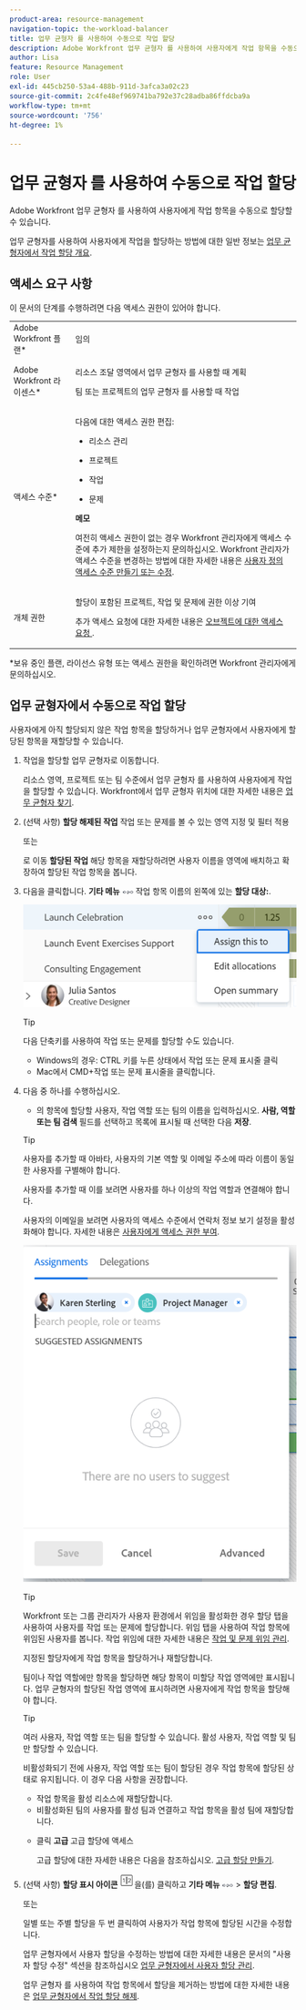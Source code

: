 ```yaml
---
product-area: resource-management
navigation-topic: the-workload-balancer
title: 업무 균형자 를 사용하여 수동으로 작업 할당
description: Adobe Workfront 업무 균형자 를 사용하여 사용자에게 작업 항목을 수동으로 할당할 수 있습니다.
author: Lisa
feature: Resource Management
role: User
exl-id: 445cb250-53a4-488b-911d-3afca3a02c23
source-git-commit: 2c4fe48ef969741ba792e37c28adba86ffdcba9a
workflow-type: tm+mt
source-wordcount: '756'
ht-degree: 1%

---
```


# 업무 균형자 를 사용하여 수동으로 작업 할당

Adobe Workfront 업무 균형자 를 사용하여 사용자에게 작업 항목을 수동으로 할당할 수 있습니다.

업무 균형자를 사용하여 사용자에게 작업을 할당하는 방법에 대한 일반 정보는 [업무 균형자에서 작업 할당 개요](../../resource-mgmt/workload-balancer/assign-work-in-workload-balancer.md).

## 액세스 요구 사항

이 문서의 단계를 수행하려면 다음 액세스 권한이 있어야 합니다.

<table style="table-layout:auto"> 
 <col> 
 <col> 
 <tbody> 
  <tr> 
   <td role="rowheader">Adobe Workfront 플랜*</td> 
   <td> <p>임의 </p> </td> 
  </tr> 
  <tr> 
   <td role="rowheader">Adobe Workfront 라이센스*</td> 
   <td> <p>리소스 조달 영역에서 업무 균형자 를 사용할 때 계획</p>
   <p>팀 또는 프로젝트의 업무 균형자 를 사용할 때 작업</p>
 </td> 
  </tr> 
  <tr> 
   <td role="rowheader">액세스 수준*</td> 
   <td> <p>다음에 대한 액세스 권한 편집:</p> 
    <ul> 
     <li> <p>리소스 관리</p> </li> 
     <li> <p>프로젝트</p> </li> 
     <li> <p>작업</p> </li> 
     <li> <p>문제</p> </li> 
    </ul> <p><b>메모</b>

여전히 액세스 권한이 없는 경우 Workfront 관리자에게 액세스 수준에 추가 제한을 설정하는지 문의하십시오. Workfront 관리자가 액세스 수준을 변경하는 방법에 대한 자세한 내용은 <a href="../../administration-and-setup/add-users/configure-and-grant-access/create-modify-access-levels.md" class="MCXref xref">사용자 정의 액세스 수준 만들기 또는 수정</a>.</p> </td>
</tr> 
  <tr> 
   <td role="rowheader">개체 권한</td> 
   <td> <p>할당이 포함된 프로젝트, 작업 및 문제에 권한 이상 기여</p> <p>추가 액세스 요청에 대한 자세한 내용은 <a href="../../workfront-basics/grant-and-request-access-to-objects/request-access.md" class="MCXref xref">오브젝트에 대한 액세스 요청 </a>.</p> </td> 
  </tr> 
 </tbody> 
</table>

&#42;보유 중인 플랜, 라이선스 유형 또는 액세스 권한을 확인하려면 Workfront 관리자에게 문의하십시오.

## 업무 균형자에서 수동으로 작업 할당

사용자에게 아직 할당되지 않은 작업 항목을 할당하거나 업무 균형자에서 사용자에게 할당된 항목을 재할당할 수 있습니다.

1. 작업을 할당할 업무 균형자로 이동합니다.

   리소스 영역, 프로젝트 또는 팀 수준에서 업무 균형자 를 사용하여 사용자에게 작업을 할당할 수 있습니다. Workfront에서 업무 균형자 위치에 대한 자세한 내용은 [업무 균형자 찾기](../../resource-mgmt/workload-balancer/locate-workload-balancer.md).

1. (선택 사항) **할당 해제된 작업** 작업 또는 문제를 볼 수 있는 영역 지정 및 필터 적용

   또는

   로 이동 **할당된 작업** 해당 항목을 재할당하려면 사용자 이름을 영역에 배치하고 확장하여 할당된 작업 항목을 봅니다.

1. 다음을 클릭합니다. **기타 메뉴** ![](assets/qs-more-menu.png) 작업 항목 이름의 왼쪽에 있는 **할당 대상:**.

   ![](assets/assign-this-to-link-from-task-wb-nwe-350x104.png)

   >[!TIP]
   >
   >다음 단축키를 사용하여 작업 또는 문제를 할당할 수도 있습니다.
   >
   >* Windows의 경우: CTRL 키를 누른 상태에서 작업 또는 문제 표시줄 클릭
   >* Mac에서 CMD+작업 또는 문제 표시줄을 클릭합니다.

1. 다음 중 하나를 수행하십시오.

   * 의 항목에 할당할 사용자, 작업 역할 또는 팀의 이름을 입력하십시오. **사람, 역할 또는 팀 검색** 필드를 선택하고 목록에 표시될 때 선택한 다음 **저장**.

   >[!TIP]
   >
   >사용자를 추가할 때 아바타, 사용자의 기본 역할 및 이메일 주소에 따라 이름이 동일한 사용자를 구별해야 합니다.
   >
   >사용자를 추가할 때 이를 보려면 사용자를 하나 이상의 작업 역할과 연결해야 합니다.
   >
   > 사용자의 이메일을 보려면 사용자의 액세스 수준에서 연락처 정보 보기 설정을 활성화해야 합니다. 자세한 내용은 [사용자에게 액세스 권한 부여](../../administration-and-setup/add-users/configure-and-grant-access/grant-access-other-users.md).


   ![](assets/assignments-box-with-advanced-assignments-delegations-wb.png)

   >[!TIP]
   >
   > Workfront 또는 그룹 관리자가 사용자 환경에서 위임을 활성화한 경우 할당 탭을 사용하여 사용자를 작업 또는 문제에 할당합니다. 위임 탭을 사용하여 작업 항목에 위임된 사용자를 봅니다. 작업 위임에 대한 자세한 내용은 [작업 및 문제 위임 관리](../../manage-work/delegate-work/how-to-delegate-work.md).


   지정된 할당자에게 작업 항목을 할당하거나 재할당합니다.

   팀이나 작업 역할에만 항목을 할당하면 해당 항목이 미할당 작업 영역에만 표시됩니다. 업무 균형자의 할당된 작업 영역에 표시하려면 사용자에게 작업 항목을 할당해야 합니다.

   >[!TIP]
   >
   >여러 사용자, 작업 역할 또는 팀을 할당할 수 있습니다. 활성 사용자, 작업 역할 및 팀만 할당할 수 있습니다.
   >
   >
   >비활성화되기 전에 사용자, 작업 역할 또는 팀이 할당된 경우 작업 항목에 할당된 상태로 유지됩니다. 이 경우 다음 사항을 권장합니다.
   >
   >   
   >   
   >   * 작업 항목을 활성 리소스에 재할당합니다.
   >   * 비활성화된 팀의 사용자를 활성 팀과 연결하고 작업 항목을 활성 팀에 재할당합니다.
   >   
   >

   * 클릭 **고급** 고급 할당에 액세스

     고급 할당에 대한 자세한 내용은 다음을 참조하십시오. [고급 할당 만들기](../../manage-work/tasks/assign-tasks/create-advanced-assignments.md).

1. (선택 사항) **할당 표시 아이콘** ![](assets/show-allocations-icon-small.png)을(를) 클릭하고 **기타 메뉴** ![](assets/qs-more-menu.png) > **할당 편집**.

   또는

   일별 또는 주별 할당을 두 번 클릭하여 사용자가 작업 항목에 할당된 시간을 수정합니다.

   업무 균형자에서 사용자 할당을 수정하는 방법에 대한 자세한 내용은 문서의 &quot;사용자 할당 수정&quot; 섹션을 참조하십시오 [업무 균형자에서 사용자 할당 관리](../../resource-mgmt/workload-balancer/manage-user-allocations-workload-balancer.md).

   업무 균형자 를 사용하여 작업 항목에서 할당을 제거하는 방법에 대한 자세한 내용은 [업무 균형자에서 작업 할당 해제](../../resource-mgmt/workload-balancer/unassign-work-in-workload-balancer.md).

    
